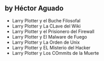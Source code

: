 ## by Héctor Aguado

* Larry Plotter y el Buche Filosofal
* Larry Plotter y La CLave del Wiki
* Larry Plotter y el Prisionero del Firewall
* Larry Plotter y El Malware de Fuego
* Larry Plotter y La Orden de Unix
* Larry Plotter y EL Misterio del Hacker
* Larry Plotter y Los COmmits de la Muerte
